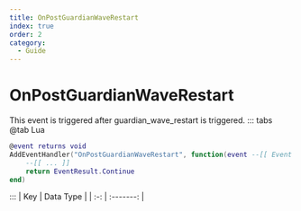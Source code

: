 ```yaml
---
title: OnPostGuardianWaveRestart
index: true
order: 2
category:
  - Guide
---
```


# OnPostGuardianWaveRestart
This event is triggered after guardian_wave_restart is triggered.
::: tabs
@tab Lua
```lua
@event returns void
AddEventHandler("OnPostGuardianWaveRestart", function(event --[[ Event ]])
    --[[ ... ]]
    return EventResult.Continue
end)
```

:::
| Key | Data Type |
| :-: | :-------: |